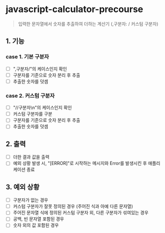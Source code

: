 # javascript-calculator-precourse

> 입력한 문자열에서 숫자를 추출하여 더하는 계산기 (,구분자: / 커스텀 구분자)

## 1. 기능

### case 1. 기본 구분자

-   [ ] ",구분자/"의 케이스인지 확인
-   [ ] 구분자를 기준으로 숫자 분리 후 추출
-   [ ] 추출한 숫자를 덧셈

### case 2. 커스텀 구분자

-   [ ] "//구분자\n"의 케이스인지 확인
-   [ ] 커스텀 구분자를 구분
-   [ ] 구분자를 기준으로 숫자 분리 후 추출
-   [ ] 추출한 숫자를 덧셈

## 2. 출력

-   [ ] 더한 결과 값을 출력
-   [ ] 예외 상황 발생 시, "[ERROR]"로 시작하는 메시지와 Error를 발생시킨 후 애플리케이션 종료

## 3. 예외 상황

-   [ ] 구분자가 없는 경우
-   [ ] 커스텀 구분자가 잘못 정의된 경우 (주어진 식과 아예 다른 문자열)
-   [ ] 주어진 문자열 식에 정의된 커스텀 구분자 외, 다른 구분자가 섞여있는 경우
-   [ ] 공백, 빈 문자열 포함된 경우
-   [ ] 숫자 외의 값 포함된 경우
